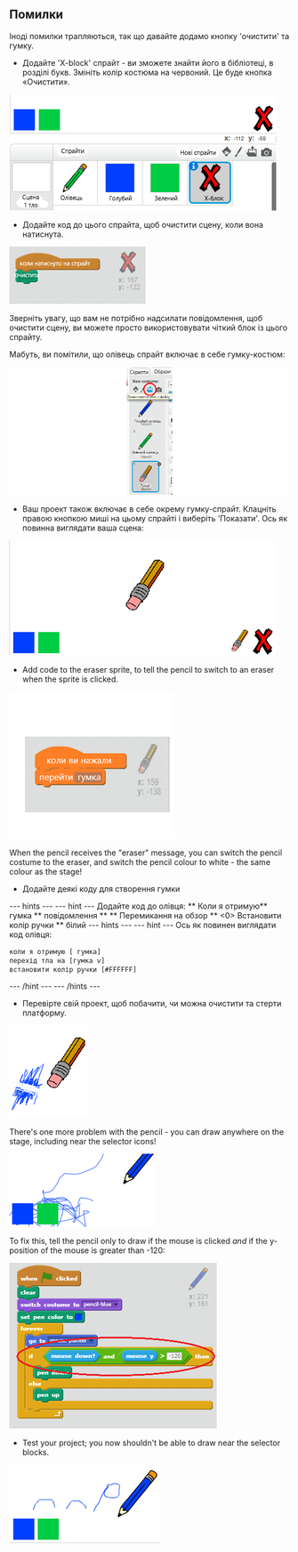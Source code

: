 ## Помилки

Іноді помилки трапляються, так що давайте додамо кнопку 'очистити' та гумку.

+ Додайте 'X-block' спрайт - ви зможете знайти його в бібліотеці, в розділі букв. Змініть колір костюма на червоний. Це буде кнопка «Очистити».

![скріншот](images/paint-x.png)

+ Додайте код до цього спрайта, щоб очистити сцену, коли вона натиснута.

![Очистити сцену](images/clear-stage.png)

Зверніть увагу, що вам не потрібно надсилати повідомлення, щоб очистити сцену, ви можете просто використовувати чіткий блок із цього спрайту.

Мабуть, ви помітили, що олівець спрайт включає в себе гумку-костюм:

![скріншот](images/paint-eraser-costume.png)

+ Ваш проект також включає в себе окрему гумку-спрайт. Клацніть правою кнопкою миші на цьому спрайті і виберіть 'Показати'. Ось як повинна виглядати ваша сцена:

![скріншот](images/paint-eraser-stage.png)

+ Add code to the eraser sprite, to tell the pencil to switch to an eraser when the sprite is clicked.

![Broadcast eraser](images/broadcast-eraser.png)

When the pencil receives the "eraser" message, you can switch the pencil costume to the eraser, and switch the pencil colour to white - the same colour as the stage!

+ Додайте деякі коду для створення гумки

\--- hints \--- \--- hint \--- Додайте код до олівця: ** Коли я отримую** гумка ** повідомлення ** ** Перемикання на обзор ** <0> Встановити колір ручки ** білий \--- hints \--- \--- hint \--- Ось як повинен виглядати код олівця:</p> 

```blocks
коли я отримую [ гумка]
перехід тла на [гумка v]
встановити колір ручки [#FFFFFF]
```

\--- /hint \--- \--- /hints \---

+ Перевірте свій проект, щоб побачити, чи можна очистити та стерти платформу.

![скріншот](images/paint-erase-test.png)

There's one more problem with the pencil - you can draw anywhere on the stage, including near the selector icons!

![скріншот](images/paint-draw-problem.png)

To fix this, tell the pencil only to draw if the mouse is clicked *and* if the y-position of the mouse is greater than -120:

![скріншот](images/pencil-gt-code.png)

+ Test your project; you now shouldn't be able to draw near the selector blocks.

![скріншот](images/paint-fixed.png)